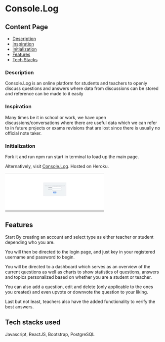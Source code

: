 # Console.Log

## Content Page
  * [Description](#description)
  * [Inspiration](#inspiration)
  * [Initialization](#initialization)
  * [Features](#features)
  * [Tech Stacks](#techstacks)



### Description

Console.Log is an online platform for students and teachers to openly discuss questions and answers where data from discussions can be stored and reference can be made to it easily


### Inspiration

Many times be it in school or work, we have open discussions/conversations where there are useful data which we can refer to in future projects or exams revisions that are lost since there is usually no official note taker.


### Initialization

Fork it and run npm run start in terminal to load up the main page.

Alternatively, visit [Console.Log](https://qnalvis.herokuapp.com/). Hosted on Heroku.

![demo](demo2.gif)

## Features

Start By creating an account and select type as either teacher or student depending who you are.

You will then be directed to the login page, and just key in your registered username and password to begin.

You will be directed to a dashboard which serves as an overview of the current questions as well as charts to show statistics of questions, answers and topics personalized based on whether you are a student or teacher.

You can also add a question, edit and delete (only applicable to the ones you created) and even upvote or downvote the question to your liking.

Last but not least, teachers also have the added functionality to verify the best answers.


## Tech stacks used

Javascript, ReactJS, Bootstrap, PostgreSQL

